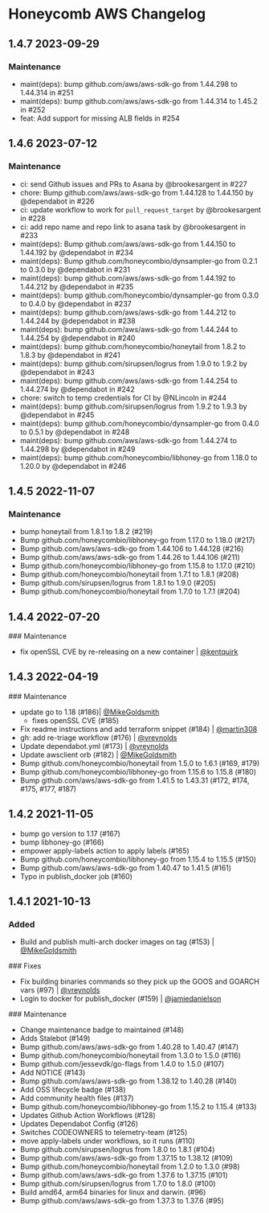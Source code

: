 # Honeycomb AWS Changelog

## 1.4.7 2023-09-29

### Maintenance

- maint(deps): bump github.com/aws/aws-sdk-go from 1.44.298 to 1.44.314 in #251
- maint(deps): bump github.com/aws/aws-sdk-go from 1.44.314 to 1.45.2 in #252
- feat: Add support for missing ALB fields in #254

## 1.4.6 2023-07-12

### Maintenance

- ci: send Github issues and PRs to Asana by @brookesargent in #227
- chore: Bump github.com/aws/aws-sdk-go from 1.44.128 to 1.44.150 by @dependabot in #226
- ci: update workflow to work for `pull_request_target` by @brookesargent in #228
- ci: add repo name and repo link to asana task by @brookesargent in #233
- maint(deps): Bump github.com/aws/aws-sdk-go from 1.44.150 to 1.44.192 by @dependabot in #234
- maint(deps): Bump github.com/honeycombio/dynsampler-go from 0.2.1 to 0.3.0 by @dependabot in #231
- maint(deps): bump github.com/aws/aws-sdk-go from 1.44.192 to 1.44.212 by @dependabot in #235
- maint(deps): bump github.com/honeycombio/dynsampler-go from 0.3.0 to 0.4.0 by @dependabot in #237
- maint(deps): bump github.com/aws/aws-sdk-go from 1.44.212 to 1.44.244 by @dependabot in #238
- maint(deps): bump github.com/aws/aws-sdk-go from 1.44.244 to 1.44.254 by @dependabot in #240
- maint(deps): bump github.com/honeycombio/honeytail from 1.8.2 to 1.8.3 by @dependabot in #241
- maint(deps): bump github.com/sirupsen/logrus from 1.9.0 to 1.9.2 by @dependabot in #243
- maint(deps): bump github.com/aws/aws-sdk-go from 1.44.254 to 1.44.274 by @dependabot in #242
- chore: switch to temp credentials for CI by @NLincoln in #244
- maint(deps): bump github.com/sirupsen/logrus from 1.9.2 to 1.9.3 by @dependabot in #245
- maint(deps): bump github.com/honeycombio/dynsampler-go from 0.4.0 to 0.5.1 by @dependabot in #248
- maint(deps): bump github.com/aws/aws-sdk-go from 1.44.274 to 1.44.298 by @dependabot in #249
- maint(deps): bump github.com/honeycombio/libhoney-go from 1.18.0 to 1.20.0 by @dependabot in #246

## 1.4.5 2022-11-07

### Maintenance

- bump honeytail from 1.8.1 to 1.8.2 (#219)
- Bump github.com/honeycombio/libhoney-go from 1.17.0 to 1.18.0 (#217)
- Bump github.com/aws/aws-sdk-go from 1.44.106 to 1.44.128 (#216)
- Bump github.com/aws/aws-sdk-go from 1.44.26 to 1.44.106 (#211)
- Bump github.com/honeycombio/libhoney-go from 1.15.8 to 1.17.0 (#210)
- Bump github.com/honeycombio/honeytail from 1.7.1 to 1.8.1 (#208)
- Bump github.com/sirupsen/logrus from 1.8.1 to 1.9.0 (#205)
- Bump github.com/honeycombio/honeytail from 1.7.0 to 1.7.1 (#204)

## 1.4.4 2022-07-20

### Maintenance

- fix openSSL CVE by re-releasing on a new container | [@kentquirk](https://github.com/kentquirk)

## 1.4.3 2022-04-19

### Maintenance

- update go to 1.18 (#186)| [@MikeGoldsmith](https://github.com/MikeGoldsmith)
  - fixes openSSL CVE (#185)
- Fix readme instructions and add terraform snippet (#184) | [@martin308](https://github.com/martin308)
- gh: add re-triage workflow (#176) | [@vreynolds](https://github.com/vreynolds)
- Update dependabot.yml (#173) | [@vreynolds](https://github.com/vreynolds)
- Update awsclient orb (#182) | [@MikeGoldsmith](https://github.com/MikeGoldsmith)
- Bump github.com/honeycombio/honeytail from 1.5.0 to 1.6.1 (#169, #179)
- Bump github.com/honeycombio/libhoney-go from 1.15.6 to 1.15.8 (#180)
- Bump github.com/aws/aws-sdk-go from 1.41.5 to 1.43.31 (#172, #174, #175, #177, #187)

## 1.4.2 2021-11-05

- bump go version to 1.17 (#167)
- bump libhoney-go (#166)
- empower apply-labels action to apply labels (#165)
- Bump github.com/honeycombio/libhoney-go from 1.15.4 to 1.15.5 (#150)
- Bump github.com/aws/aws-sdk-go from 1.40.47 to 1.41.5 (#161)
- Typo in publish_docker job (#160)

## 1.4.1 2021-10-13

### Added

- Build and publish multi-arch docker images on tag (#153) | [@MikeGoldsmith](https://github.com/MikeGoldsmith)

### Fixes

- Fix building binaries commands so they pick up the GOOS and GOARCH vars (#97) | [@vreynolds](https://github.com/vreynolds)
- Login to docker for publish_docker (#159) | [@jamiedanielson](https://github.com/jamiedanielson)

### Maintenance

- Change maintenance badge to maintained (#148)
- Adds Stalebot (#149)
- Bump github.com/aws/aws-sdk-go from 1.40.28 to 1.40.47 (#147)
- Bump github.com/honeycombio/honeytail from 1.3.0 to 1.5.0 (#116)
- Bump github.com/jessevdk/go-flags from 1.4.0 to 1.5.0 (#107)
- Add NOTICE (#143)
- Bump github.com/aws/aws-sdk-go from 1.38.12 to 1.40.28 (#140)
- Add OSS lifecycle badge (#138)
- Add community health files (#137)
- Bump github.com/honeycombio/libhoney-go from 1.15.2 to 1.15.4 (#133)
- Updates Github Action Workflows (#128)
- Updates Dependabot Config (#126)
- Switches CODEOWNERS to telemetry-team (#125)
- move apply-labels under workflows, so it runs (#110)
- Bump github.com/sirupsen/logrus from 1.8.0 to 1.8.1 (#104)
- Bump github.com/aws/aws-sdk-go from 1.37.15 to 1.38.12 (#109)
- Bump github.com/honeycombio/honeytail from 1.2.0 to 1.3.0 (#98)
- Bump github.com/aws/aws-sdk-go from 1.37.6 to 1.37.15 (#101)
- Bump github.com/sirupsen/logrus from 1.7.0 to 1.8.0 (#100)
- Build amd64, arm64 binaries for linux and darwin. (#96)
- Bump github.com/aws/aws-sdk-go from 1.37.3 to 1.37.6 (#95)
